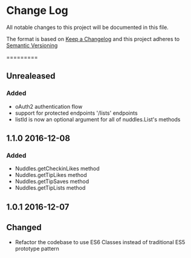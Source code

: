 # Change Log

All notable changes to this project will be documented in this file.

The format is based on [Keep a Changelog](changelog) and this project adheres to [Semantic Versioning](semver)

=========

## Unrealeased

### Added

- oAuth2 authentication flow
- support for protected endpoints '/lists' endpoints
- listId is now an optional argument for all of nuddles.List's methods

## 1.1.0 2016-12-08

### Added

- Nuddles.getCheckinLikes method
- Nuddles.getTipLikes method
- Nuddles.getTipSaves method
- Nuddles.getTipLists method

## 1.0.1 2016-12-07

## Changed

- Refactor the codebase to use ES6 Classes instead of traditional ES5 prototype pattern

[changelog]: http://keepachangelog.com/en/0.3.0/
[semver]: http://semver.org/
